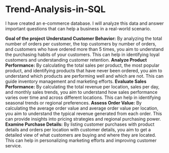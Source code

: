 # Trend-Analysis-in-SQL
I have created an e-commerce database. I will analyze this data and answer important questions that can help a business in a real-world scenario.

**Goal of the project**
**Understand Customer Behavior:** By analyzing the total number of orders per customer, the top customers by number of orders, and customers who have ordered more than 5 times, you aim to understand the purchasing habits of your customers. This can help in identifying loyal customers and understanding customer retention.
**Analyze Product Performance:** By calculating the total sales per product, the most popular product, and identifying products that have never been ordered, you aim to understand which products are performing well and which are not. This can guide inventory management and marketing efforts.
**Evaluate Sales Performance:** By calculating the total revenue per location, sales per day, and monthly sales trends, you aim to understand how sales performance varies over time and across different locations. This can help in identifying seasonal trends or regional preferences.
**Assess Order Value:** By calculating the average order value and average order value per location, you aim to understand the typical revenue generated from each order. This can provide insights into pricing strategies and regional purchasing power.
**Examine Purchase Details:** By listing customer purchases with product details and orders per location with customer details, you aim to get a detailed view of what customers are buying and where they are located. This can help in personalizing marketing efforts and improving customer service.

